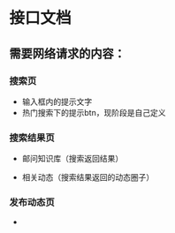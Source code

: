#   接口文档

## 需要网络请求的内容：

### 搜索页

- 输入框内的提示文字
- 热门搜索下的提示btn，现阶段是自己定义

### 搜索结果页

- 邮问知识库（搜索返回结果）

- 相关动态（搜索结果返回的动态圈子）

  

###  发布动态页

- 





